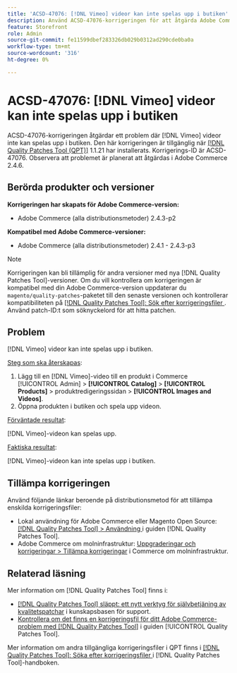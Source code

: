 ```yaml
---
title: 'ACSD-47076: [!DNL Vimeo] videor kan inte spelas upp i butiken'
description: Använd ACSD-47076-korrigeringen för att åtgärda Adobe Commerce-problemet där  [!DNL Vimeo] videor inte kan spelas upp i butiken.
feature: Storefront
role: Admin
source-git-commit: fe11599dbef283326db029b0312ad290cde0ba0a
workflow-type: tm+mt
source-wordcount: '316'
ht-degree: 0%

---
```


# ACSD-47076: [!DNL Vimeo] videor kan inte spelas upp i butiken

ACSD-47076-korrigeringen åtgärdar ett problem där [!DNL Vimeo] videor inte kan spelas upp i butiken. Den här korrigeringen är tillgänglig när [[!DNL Quality Patches Tool (QPT)]](https://experienceleague.adobe.com/en/docs/commerce-knowledge-base/kb/announcements/commerce-announcements/magento-quality-patches-released-new-tool-to-self-serve-quality-patches) 1.1.21 har installerats. Korrigerings-ID är ACSD-47076. Observera att problemet är planerat att åtgärdas i Adobe Commerce 2.4.6.

## Berörda produkter och versioner

**Korrigeringen har skapats för Adobe Commerce-version:**

* Adobe Commerce (alla distributionsmetoder) 2.4.3-p2

**Kompatibel med Adobe Commerce-versioner:**

* Adobe Commerce (alla distributionsmetoder) 2.4.1 - 2.4.3-p3

>[!NOTE]
>
>Korrigeringen kan bli tillämplig för andra versioner med nya [!DNL Quality Patches Tool]-versioner. Om du vill kontrollera om korrigeringen är kompatibel med din Adobe Commerce-version uppdaterar du `magento/quality-patches`-paketet till den senaste versionen och kontrollerar kompatibiliteten på [[!DNL Quality Patches Tool]: Sök efter korrigeringsfiler ](https://experienceleague.adobe.com/tools/commerce-quality-patches/index.html). Använd patch-ID:t som söknyckelord för att hitta patchen.

## Problem

[!DNL Vimeo] videor kan inte spelas upp i butiken.

<u>Steg som ska återskapas</u>:

1. Lägg till en [!DNL Vimeo]-video till en produkt i Commerce [!UICONTROL Admin] > **[!UICONTROL Catalog]** > **[!UICONTROL Products]** > produktredigeringssidan > **[!UICONTROL Images and Videos]**.
1. Öppna produkten i butiken och spela upp videon.

<u>Förväntade resultat</u>:

[!DNL Vimeo]-videon kan spelas upp.

<u>Faktiska resultat</u>:

[!DNL Vimeo]-videon kan inte spelas upp i butiken.

## Tillämpa korrigeringen

Använd följande länkar beroende på distributionsmetod för att tillämpa enskilda korrigeringsfiler:

* Lokal användning för Adobe Commerce eller Magento Open Source: [[!DNL Quality Patches Tool] > Användning ](/help/tools/quality-patches-tool/usage.md) i guiden [!DNL Quality Patches Tool].
* Adobe Commerce om molninfrastruktur: [Uppgraderingar och korrigeringar > Tillämpa korrigeringar](https://experienceleague.adobe.com/docs/commerce-cloud-service/user-guide/develop/upgrade/apply-patches.html) i Commerce om molninfrastruktur.

## Relaterad läsning

Mer information om [!DNL Quality Patches Tool] finns i:

* [[!DNL Quality Patches Tool] släppt: ett nytt verktyg för självbetjäning av kvalitetspatchar](https://experienceleague.adobe.com/en/docs/commerce-knowledge-base/kb/announcements/commerce-announcements/magento-quality-patches-released-new-tool-to-self-serve-quality-patches) i kunskapsbasen för support.
* [Kontrollera om det finns en korrigeringsfil för ditt Adobe Commerce-problem med  [!DNL Quality Patches Tool]](/help/tools/quality-patches-tool/patches-available-in-qpt/check-patch-for-magento-issue-with-magento-quality-patches.md) i guiden [!UICONTROL Quality Patches Tool].


Mer information om andra tillgängliga korrigeringsfiler i QPT finns i [[!DNL Quality Patches Tool]: Söka efter korrigeringsfiler ](https://experienceleague.adobe.com/tools/commerce-quality-patches/index.html) i [!DNL Quality Patches Tool]-handboken.
